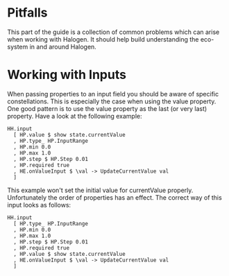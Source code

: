 # Pitfalls

This part of the guide is a collection of common problems which can arise when working with Halogen. It should help build understanding the eco-system in and around Halogen.

# Working with Inputs

When passing properties to an input field you should be aware of specific constellations. This is especially the case when using the value property.
One good pattern is to use the value property as the last (or very last) property. Have a look at the following example:

```
HH.input
  [ HP.value $ show state.currentValue
  , HP.type_ HP.InputRange
  , HP.min 0.0
  , HP.max 1.0
  , HP.step $ HP.Step 0.01
  , HP.required true
  , HE.onValueInput $ \val -> UpdateCurrentValue val
  ]
```

This example won't set the initial value for currentValue properly. Unfortunately the order of properties has an effect. The correct way of this input looks as follows:

```
HH.input
  [ HP.type_ HP.InputRange
  , HP.min 0.0
  , HP.max 1.0
  , HP.step $ HP.Step 0.01
  , HP.required true
  , HP.value $ show state.currentValue
  , HE.onValueInput $ \val -> UpdateCurrentValue val
  ]
```
